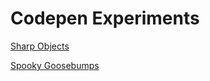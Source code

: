 # Codepen Experiments

[Sharp Objects](https://codepen.io/ruphaa/full/EqxGZE)

[Spooky Goosebumps](https://codepen.io/ruphaa/full/RXwdZy)